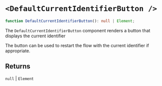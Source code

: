 # `<DefaultCurrentIdentifierButton />`

```ts
function DefaultCurrentIdentifierButton(): null | Element;
```

The `DefaultCurrentIdentifierButton` component renders a button that displays the current identifier

The button can be used to restart the flow with the current identifier if appropriate.

## Returns

`null` \| `Element`
